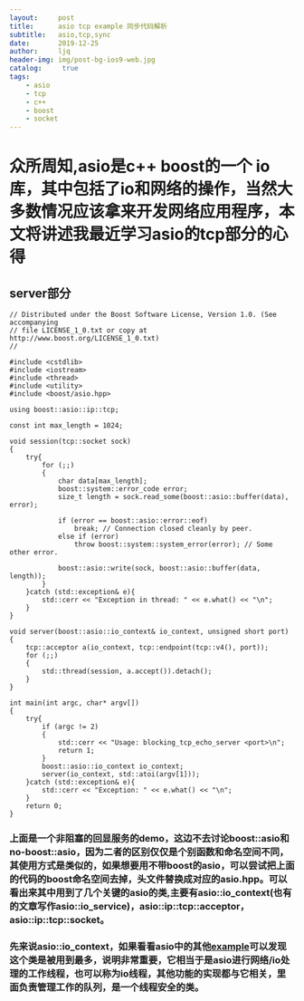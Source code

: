 ```yaml
---
layout:     post
title:      asio tcp example 同步代码解析
subtitle:   asio,tcp,sync
date:       2019-12-25
author:     ljq
header-img: img/post-bg-ios9-web.jpg
catalog:	 true
tags:
    - asio
    - tcp
    - c++
    - boost
    - socket
---
```

# 众所周知,asio是c++ boost的一个 io库，其中包括了io和网络的操作，当然大多数情况应该拿来开发网络应用程序，本文将讲述我最近学习asio的tcp部分的心得

## server部分

```
// Distributed under the Boost Software License, Version 1.0. (See accompanying
// file LICENSE_1_0.txt or copy at http://www.boost.org/LICENSE_1_0.txt)
//

#include <cstdlib>
#include <iostream>
#include <thread>
#include <utility>
#include <boost/asio.hpp>

using boost::asio::ip::tcp;

const int max_length = 1024;

void session(tcp::socket sock)
{
    try{
        for (;;)
        {
            char data[max_length];
            boost::system::error_code error;
            size_t length = sock.read_some(boost::asio::buffer(data), error);
            
            if (error == boost::asio::error::eof)
                break; // Connection closed cleanly by peer.
            else if (error)
                throw boost::system::system_error(error); // Some other error.

            boost::asio::write(sock, boost::asio::buffer(data, length));
        }
    }catch (std::exception& e){
        std::cerr << "Exception in thread: " << e.what() << "\n";
    }
}

void server(boost::asio::io_context& io_context, unsigned short port)
{
    tcp::acceptor a(io_context, tcp::endpoint(tcp::v4(), port));
    for (;;)
    {
        std::thread(session, a.accept()).detach();
    }
}

int main(int argc, char* argv[])
{
    try{
        if (argc != 2)
        {
            std::cerr << "Usage: blocking_tcp_echo_server <port>\n";
            return 1;
        }
        boost::asio::io_context io_context;
        server(io_context, std::atoi(argv[1]));
    }catch (std::exception& e){
        std::cerr << "Exception: " << e.what() << "\n";
    }
    return 0;
}
```

### 上面是一个非阻塞的回显服务的demo，这边不去讨论boost::asio和no-boost::asio，因为二者的区别仅仅是个别函数和命名空间不同，其使用方式是类似的，如果想要用不带boost的asio，可以尝试把上面的代码的boost命名空间去掉，头文件替换成对应的asio.hpp。可以看出来其中用到了几个关键的asio的类,主要有asio::io_context(也有的文章写作asio::io_service)，asio::ip::tcp::acceptor，asio::ip::tcp::socket。
### 先来说asio::io_context，如果看看asio中的其他[example]("https://github.com/mabrarov/asio_samples")可以发现这个类是被用到最多，说明非常重要，它相当于是asio进行网络/io处理的工作线程，也可以称为io线程，其他功能的实现都与它相关，里面负责管理工作的队列，是一个线程安全的类。
